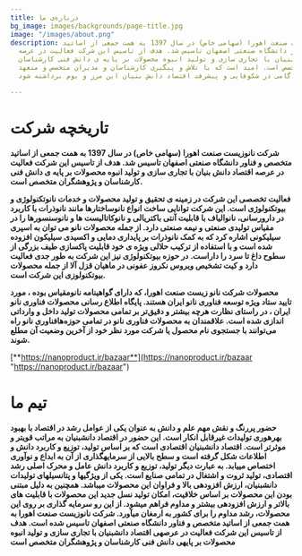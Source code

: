 ```yaml
---
title: درباره‌ی ما
bg_image: images/backgrounds/page-title.jpg
image: "/images/about.png"
description: شرکت نانوزیست صنعت اهورا (سهامی خاص) در سال 1397 به همت جمعی از اساتید
  متخصص و فناور دانشگاه صنعتی اصفهان تاسیس شد. هدف از تاسیس این شرکت فعالیت در عرصه‏
  اقتصاد دانش ‏بنیان با تجاری سازی و تولید انبوه محصولات بر پایه‏ ی دانش فنی کارشناسان
  و پژوهشگران متخصص است. امید است که با تلاش و پیگیری کارشناسان و مدیران متخصص و متعهد
  شرکت، گامی در شکوفایی و پیشرفت اقتصاد دانش ‏بنیان این مرز و بوم برداشته شود.

---
```

# تاریخچه شرکت

**شرکت نانوزیست صنعت اهورا (سهامی خاص) در سال 1397 به همت جمعی از اساتید متخصص و فناور دانشگاه صنعتی اصفهان تاسیس شد. هدف از تاسیس این شرکت فعالیت در عرصه اقتصاد دانش‏ بنیان با تجاری سازی و تولید انبوه محصولات بر پایه ی‏ دانش فنی کارشناسان و پژوهشگران متخصص است.**

**فعالیت تخصصی این شرکت در زمینه ی‏ تحقیق و تولید محصولات و خدمات نانوتکنولوژی و بیوتکنولوژی است. این شرکت توانایی ساخت انواع نانوساختارها مانند نانوذرات با کاربرد در دارورسانی، نانوالیاف با قابلیت آنتی ‏باکتریالی و نانوکاتالیست‏ ها و نانوسنسورها را در مقیاس تولیدی صنعتی و نیمه صنعتی دارد. از جمله‏ محصولات نانو می‏ توان به اسپری سیلیکونی اشاره کرد که به کمک نانوذرات بر پایداری دمایی و اکسیدی سیلیکون افزوده شده است و با استفاده از ترکیب حلالی ویژه ی خود قابلیت پاکسازی طیف بزرگی از سطوح داغ تا سرد را داراست. در حوزه بیوتکنولوژی نیز این شرکت به طور جدی فعالیت دارد و کیت تشخیص ویروس نکروز عفونی در ماهیان قزل‏ آلا از جمله محصولات بیوتکنولوزی این شرکت است.**

**محصولات شرکت نانو زیست صنعت اهورا، که دارای گواهینامه نانومقیاس بوده ، مورد تایید ستاد ویژه توسعه فناوری نانو ایران هستند. پایگاه اطلاع رسانی محصولات فناوری نانو ایران ، در راستای نظارت هرچه بیشتر و دقیق‌تر بر تمامی محصولات تولید داخل و وارداتی فناوری نانو راه‌‎اندازی شده است. علاقمندان به محصولات فناوری نانو در تمامی حوزه‌ها می‌توانند با جستجوی نام محصول یا شرکت مورد نظر خود از آخرین وضعیت آن مطلع شوند.**

[**https://nanoproduct.ir/bazaar**](https://nanoproduct.ir/bazaar "https://nanoproduct.ir/bazaar")

# تیم ما

**حضور پررنگ و نقش مهم علم و دانش به عنوان یکی از عوامل رشد در اقتصاد با بهبود بهره‏وری تولیدات غیرقابل انکار است. این حضور در اقتصاد دانش‏بنیان به مراتب قوی‏تر و موثرتر است. اقتصاد دانش‏بنیان اقتصادی است که بر اساس تولید، توزیع و کاربرد دانش و اطلاعات شکل گرفته است و سطح بالایی از سرمایه‏گذاری از آن به ابداع و نوآوری اختصاص می‏یابد. به عبارت دیگر تولید، توزیع و کاربرد دانش عامل و محرک اصلی رشد اقتصادی، تولید ثروت و اشتغال در تمامی صنایع است. یکی از ویژگی‏ها و پتانسیل‏های تولیدات دانش‏بنیان، ارزش افزوده‏ی بالا و فراوان این محصولات می‏باشد. همچنین به دلیل مبتنی بودن این محصولات بر اساس خلاقیت، امکان تولید نسل جدید این محصولات با قابلیت های بالاتر و ارزش افزوده‏ی بیشتر و مداوم فراهم می‏شود. از این رو سرمایه گذاری بر روی این محصولات، رشد مداوم را برای کشور به ارمغان می‏آورد. شرکت نانوزیست صنعت اهورا به همت جمعی از اساتید متخصص و فناور دانشگاه صنعتی اصفهان تاسیس شده است. هدف از تاسیس این شرکت فعالیت در عرصه‏ی اقتصاد دانش‏بنیان با تجاری سازی و تولید انبوه محصولات بر پایه‏ی دانش فنی کارشناسان و پژوهشگران متخصص است**
